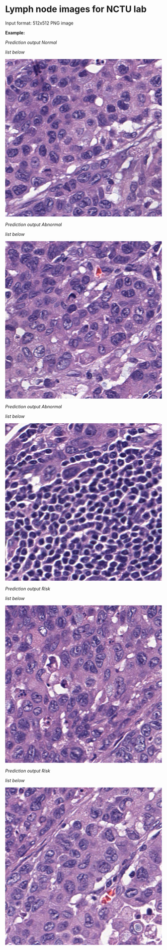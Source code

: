 # **Lymph node images for NCTU lab**

Input format: 512x512 PNG image

**Example:**

*Prediction output Normal*

*list below*

![image](https://github.com/jamesuse/lymph_images/blob/master/1.png)

*Prediction output Abnormal*

*list below*

![image](https://github.com/jamesuse/lymph_images/blob/master/2.png)

*Prediction output Abnormal*

*list below*

![image](https://github.com/jamesuse/lymph_images/blob/master/3.png)


*Prediction output Risk*

*list below*

![image](https://github.com/jamesuse/lymph_images/blob/master/4.png)

*Prediction output Risk*

*list below*

![image](https://github.com/jamesuse/lymph_images/blob/master/5.png)